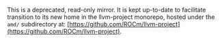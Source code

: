 This is a deprecated, read-only mirror. It is kept up-to-date to
facilitate transition to its new home in the llvm-project monorepo,
hosted under the `amd/` subdirectory at:
[https://github.com/ROCm/llvm-project](https://github.com/ROCm/llvm-project).

